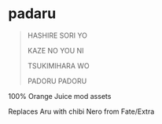 # padaru
> HASHIRE SORI YO
>
> KAZE NO YOU NI
>
> TSUKIMIHARA WO
>
> PADORU PADORU

100% Orange Juice mod assets

Replaces Aru with chibi Nero from Fate/Extra
